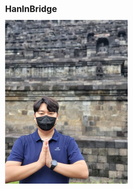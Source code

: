 # HanInBridge

<img width="401" alt="화면 캡처 2022-03-11 213944" src="./HanInBridge/asset/img/ceo.jpg">

